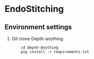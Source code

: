 # EndoStitching


## Environment settings
1. Git clone Depth-anything
   ``` git clone https://github.com/LiheYoung/Depth-Anything
       cd Depth-Anything
       pip install -r requirements.txt
   ```
   
